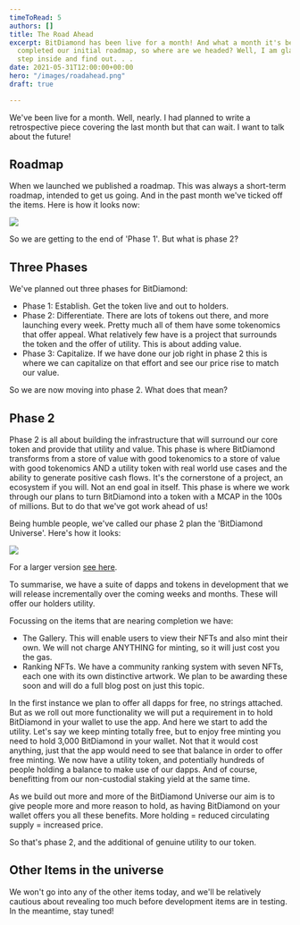 ```yaml
---
timeToRead: 5
authors: []
title: The Road Ahead
excerpt: BitDiamond has been live for a month! And what a month it's been. We've almost
  completed our initial roadmap, so where are we headed? Well, I am glad you asked,
  step inside and find out. . .
date: 2021-05-31T12:00:00+00:00
hero: "/images/roadahead.png"
draft: true

---
```

We've been live for a month. Well, nearly. I had planned to write a retrospective piece covering the last month but that can wait. I want to talk about the future!

## Roadmap

When we launched we published a roadmap. This was always a short-term roadmap, intended to get us going. And in the past month we've ticked off the items. Here is how it looks now:

![](/images/roadmap-on-black-2021-05-28.svg)

So we are getting to the end of 'Phase 1'. But what is phase 2?

## Three Phases

We've planned out three phases for BitDiamond:

* Phase 1: Establish. Get the token live and out to holders.
* Phase 2: Differentiate. There are lots of tokens out there, and more launching every week. Pretty much all of them have some tokenomics that offer appeal. What relatively few have is a project that surrounds the token and the offer of utility. This is about adding value.
* Phase 3: Capitalize. If we have done our job right in phase 2 this is where we can capitalize on that effort and see our price rise to match our value.

So we are now moving into phase 2. What does that mean?

## Phase 2

Phase 2 is all about building the infrastructure that will surround our core token and provide that utility and value. This phase is where BitDiamond transforms from a store of value with good tokenomics to a store of value with good tokenomics AND a utility token with real world use cases and the ability to generate positive cash flows. It's the cornerstone of a project, an ecosystem if you will. Not an end goal in itself. This phase is where we work through our plans to turn BitDiamond into a token with a MCAP in the 100s of millions. But to do that we've got work ahead of us!

Being humble people, we've called our phase 2 plan the 'BitDiamond Universe'. Here's how it looks:

![](/images/platform-1.png)

For a larger version [see here](https://www.btdmd.com/platform.png).

To summarise, we have a suite of dapps and tokens in development that we will release incrementally over the coming weeks and months. These will offer our holders utility. 

Focussing on the items that are nearing completion we have:

* The Gallery. This will enable users to view their NFTs and also mint their own. We will not charge ANYTHING for minting, so it will just cost you the gas. 
* Ranking NFTs. We have a community ranking system with seven NFTs, each one with its own distinctive artwork. We plan to be awarding these soon and will do a full blog post on just this topic.

In the first instance we plan to offer all dapps for free, no strings attached. But as we roll out more functionality we will put a requirement in to hold BitDiamond in your wallet to use the app. And here we start to add the utility. Let's say we keep minting totally free, but to enjoy free minting you need to hold 3,000 BitDiamond in your wallet. Not that it would cost anything, just that the app would need to see that balance in order to offer free minting. We now have a utility token, and potentially hundreds of people holding a balance to make use of our dapps. And of course, benefitting from our non-custodial staking yield at the same time.

As we build out more and more of the BitDiamond Universe our aim is to give people more and more reason to hold, as having BitDiamond on your wallet offers you all these benefits. More holding = reduced circulating supply = increased price.

So that's phase 2, and the additional of genuine utility to our token.

## Other Items in the universe

We won't go into any of the other items today, and we'll be relatively cautious about revealing too much before development items are in testing. In the meantime, stay tuned!